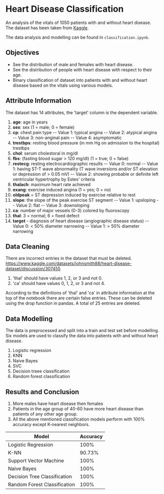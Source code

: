 
# Heart Disease Classification

An analysis of the vitals of 1050 patients with and without heart disease. The dataset has been taken from
[Kaggle](https://www.kaggle.com/datasets/johnsmith88/heart-disease-dataset).

The data analysis and modelling can be found in `classification.ipynb`.

## Objectives
- See the distribution of male and females with heart disease.
- See the distribution of people with heart disease with respect to their age.
- Binary classification of dataset into patients with and without heart disease based on the vitals using various models.

## Attribute Information
The dataset has 14 attributes, the 'target' column is the dependent variable.

1. **age**: age in years
2. **sex**: sex (1 = male; 0 = female)
3. **cp**: chest pain type -- Value 1: typical angina -- Value 2: atypical angina -- Value 3: non-anginal pain -- Value 4: asymptomatic
4. **trestbps**: resting blood pressure (in mm Hg on admission to the hospital) trestbps
5. **chol**: serum cholestoral in mg/dl
6. **fbs**: (fasting blood sugar > 120 mg/dl) (1 = true; 0 = false)
7. **restecg**: resting electrocardiographic results -- Value 0: normal -- Value 1: having ST-T wave abnormality (T wave inversions and/or ST elevation or depression of > 0.05 mV) -- Value 2: showing probable or definite left ventricular hypertrophy by Estes' criteria
8. **thalach**: maximum heart rate achieved
9. **exang**: exercise induced angina (1 = yes; 0 = no)
10. **oldpeak** = ST depression induced by exercise relative to rest
11. **slope**: the slope of the peak exercise ST segment -- Value 1: upsloping -- Value 2: flat -- Value 3: downsloping
12. **ca**: number of major vessels (0-3) colored by fluoroscopy
13. **thal**: 3 = normal; 6 = fixed defect
14. **target** - diagnosis of heart disease (angiographic disease status) -- Value 0: < 50% diameter narrowing -- Value 1: > 50% diameter narrowing

## Data Cleaning
There are incorrect entries in the dataset that must be deleted. \
https://www.kaggle.com/datasets/johnsmith88/heart-disease-dataset/discussion/307455

1. 'thal' should have values 1, 2, or 3 and not 0.
2. 'ca' should have values 0, 1, 2, or 3 and not 4.

According to the definitions of 'thal' and 'ca' in attribute information at the top of the notebook there are certain false entries. These can be deleted using the drop function in pandas.
A total of 25 entries are deleted.

## Data Modelling
The data is preprocessed and split into a train and test set before modelling. Six models are used to classify the data into patients with and without heart disease.
1. Logistic regression
2. KNN
3. Naive Bayes
4. SVC
5. Decision treee classification
6. Random forest classification

## Results and Conclusion
1. More males have heart disease then females
2. Patients in the age group of 40-60 have more heart disease than patients of any other age group.
3. All the above mentioned classification models perform with 100% accuracy except K-nearest neighbors.

| Model                        | Accuracy |
|------------------------------|----------|
| Logistic Regression          | 100%     |
| K-NN                         | 90.73%   |
| Support Vector Machine       | 100%     |
| Naive Bayes                  | 100%     |
| Decision Tree Classification | 100%     |
| Random Forest Classification | 100%     |